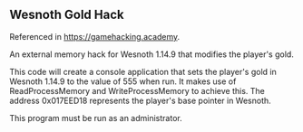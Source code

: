 ## Wesnoth Gold Hack
Referenced in https://gamehacking.academy.

An external memory hack for Wesnoth 1.14.9 that modifies the player's gold.

This code will create a console application that sets the player's gold in Wesnoth 1.14.9 to the value of 555 when run. It makes use of ReadProcessMemory and WriteProcessMemory to achieve this. The address 0x017EED18 represents the player's base pointer in Wesnoth.

This program must be run as an administrator.
